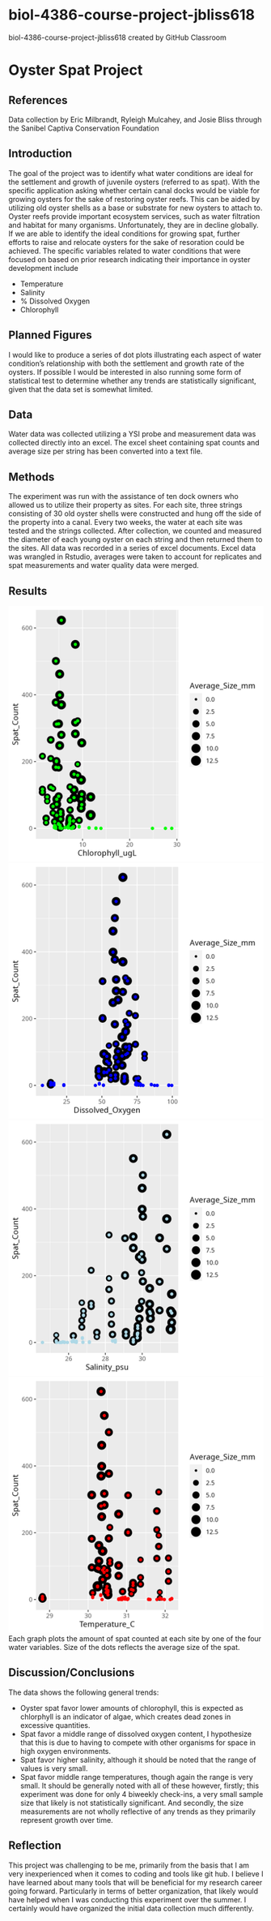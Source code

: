 # biol-4386-course-project-jbliss618
biol-4386-course-project-jbliss618 created by GitHub Classroom
# Oyster Spat Project
## References
Data collection by Eric Milbrandt, Ryleigh Mulcahey, and Josie Bliss through
the Sanibel Captiva Conservation Foundation 
## Introduction 
The goal of the project was to identify what water conditions are ideal for the settlement and growth of juvenile oysters (referred to as spat). 
With the specific application asking whether certain canal docks would be viable for growing oysters for the
sake of restoring oyster reefs. This can be aided by utilizing old oyster shells as
a base or substrate for new oysters to attach to. Oyster reefs provide important
ecosystem services, such as water filtration and habitat for many organisms.
Unfortunately, they are in decline globally. If we are able to identify the ideal conditions for growing spat, further efforts to raise and relocate oysters for the sake of resoration could be achieved. The specific variables related to
water conditions that were focused on based on prior research indicating their
importance in oyster development include
* Temperature
* Salinity 
* % Dissolved Oxygen 
* Chlorophyll
## Planned Figures
I would like to produce a series of dot plots illustrating each aspect of water
condition’s relationship with both the settlement and growth rate of the oysters.
If possible I would be interested in also running some form of statistical test to
determine whether any trends are statistically significant, given that the data
set is somewhat limited.
## Data
Water data was collected utilizing a YSI probe and measurement data was collected directly into an excel. The excel sheet containing spat counts and average size per string has been converted into a text file.
## Methods
The experiment was run with the assistance of ten dock owners
who allowed us to utilize their property as sites. For each site, three strings
consisting of 30 old oyster shells were constructed and hung off the side of the
property into a canal. Every two weeks, the water at each site was tested and
the strings collected. After collection, we counted and measured the diameter of
each young oyster on each string and then returned them to the sites. All data
was recorded in a series of excel documents. Excel data was wrangled in Rstudio, averages were taken to account for replicates and spat measurements and water quality data were merged.
## Results

![graph one](Output/Settlement_by_Chl.png)
![graph two](Output/Settlement_by_DO.png)
![graph three](Output/Settlement_by_Sal.png)
![graph four](Output/Settlement_by_Temp.png)
Each graph plots the amount of spat counted at each site by one of the four water variables. Size of the dots reflects the average size of the spat.
## Discussion/Conclusions
The data shows the following general trends:
* Oyster spat favor lower amounts of chlorophyll, this is expected as chlorphyll is an indicator of algae, which creates dead zones in excessive quantities.
* Spat favor a middle range of dissolved oxygen content, I hypothesize that this is due to having to compete with other organisms for space in high oxygen environments.
* Spat favor higher salinity, although it should be noted that the range of values is very small.
* Spat favor middle range temperatures, though again the range is very small.
It should be generally noted with all of these however, firstly; this experiment was done for only 4 biweekly check-ins, a very small sample size that likely is not statistically significant. And secondly, the size measurements are not wholly reflective of any trends as they primarily represent growth over time.

## Reflection

This project was challenging to be me, primarily from the basis that I am very inexperienced when it comes to coding and tools like git hub. I believe I have learned about many tools that will be beneficial for my research career going forward. Particularly in terms of better organization, that likely would have helped when I was conducting this experiment over the summer. I certainly would have organized the initial data collection much differently.
